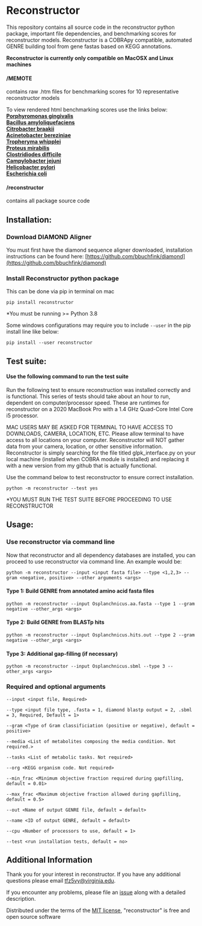 # Reconstructor
This repository contains all source code in the reconstructor python package, important file dependencies, and benchmarking scores for reconstructor models. Reconstructor is a COBRApy compatible, automated GENRE building tool from gene fastas based on KEGG annotations.

****Reconstructor is currently only compatible on MacOSX and Linux machines****

#### /MEMOTE
contains raw .htm files for benchmarking scores for 10 representative reconstructor models

To view rendered html benchmarking scores use the links below:  
[**Porphyromonas gingivalis**](https://emmamglass.github.io/ReconstructorMEMOTE.io/837.83.sbml.html)  
[**Bacillus amyloliquefaciens**](https://emmamglass.github.io/ReconstructorMEMOTE.io/1390.556.sbml.html)  
[**Citrobacter braakii**](https://emmamglass.github.io/ReconstructorMEMOTE.io/57706.84.sbml.html)  
[**Acinetobacter bereziniae**](https://emmamglass.github.io/ReconstructorMEMOTE.io/106648.24.sbml.html)  
[**Tropheryma whipplei**](https://emmamglass.github.io/ReconstructorMEMOTE.io/218496.4.sbml.html)  
[**Proteus mirabilis**](https://emmamglass.github.io/ReconstructorMEMOTE.io/529507.6.sbml.html)  
[**Clostridiodes difficile**](https://emmamglass.github.io/ReconstructorMEMOTE.io/699034.5.sbml.html)  
[**Campylobacter jejuni**](https://emmamglass.github.io/ReconstructorMEMOTE.io/1349827.3.sbml.html)  
[**Helicobacter pylori**](https://emmamglass.github.io/ReconstructorMEMOTE.io/1382925.3.sbml.html)  
[**Escherichia coli**](https://emmamglass.github.io/ReconstructorMEMOTE.io/2848143.3.sbml.html)  

#### /reconstructor
contains all package source code

## Installation:
### Download DIAMOND Aligner
You must first have the diamond sequence aligner downloaded, installation instructions can be found here: [https://github.com/bbuchfink/diamond](https://github.com/bbuchfink/diamond)

### Install Reconstructor python package
This can be done via pip in terminal on mac

```
pip install reconstructor
```

*You must be running >= Python 3.8

Some windows configurations may require you to include ``` --user ``` in the pip install line like below:
```
pip install --user reconstructor
```

## Test suite:
#### Use the following command to run the test suite
Run the following test to ensure reconstruction was installed correctly and is functional. This series of tests should take about an hour to run, dependent on computer/processor speed. These are runtimes for reconstructor on a 2020 MacBook Pro with a 1.4 GHz Quad-Core Intel Core i5 processor.

MAC USERS MAY BE ASKED FOR TERMINAL TO HAVE ACCESS TO DOWNLOADS, CAMERA, LOCATION, ETC. Please allow terminal to have access to all locations on your computer. Reconstructor will NOT gather data from your camera, location, or other sensitive information. Reconstructor is simply searching for the file titled glpk_interface.py on your local machine (installed when COBRA module is installed) and replacing it with a new version from my github that is actually functional.

Use the command below to test reconstructor to ensure correct installation. 

```
python -m reconstructor --test yes
```
*YOU MUST RUN THE TEST SUITE BEFORE PROCEEDING TO USE RECONSTRUCTOR

## Usage:
### Use reconstructor via command line
Now that reconstructor and all dependency databases are installed, you can proceed to use reconstructor via command line. An example would be:
```
python -m reconstructor --input <input fasta file> --type <1,2,3> --gram <negative, positive> --other arguments <args>
```
#### Type 1: Build GENRE from annotated amino acid fasta files
```
python -m reconstructor --input Osplanchnicus.aa.fasta --type 1 --gram negative --other_args <args>
```

#### Type 2: Build GENRE from BLASTp hits
```
python -m reconstructor --input Osplanchnicus.hits.out --type 2 --gram negative --other_args <args>
```

#### Type 3: Additional gap-filling (if necessary)
```
python -m reconstructor --input Osplanchnicus.sbml --type 3 --other_args <args>
```
### Required and optional arguments
```
--input <input file, Required>
```
```
--type <input file type, .fasta = 1, diamond blastp output = 2, .sbml = 3, Required, Default = 1> 
```
```
--gram <Type of Gram classificiation (positive or negative), default = positive>
```
```
--media <List of metabolites composing the media condition. Not required.>
```
```
--tasks <List of metabolic tasks. Not required>
```
```
--org <KEGG organism code. Not required>
```
```
--min_frac <Minimum objective fraction required during gapfilling, default = 0.01>
```
```
--max_frac <Maximum objective fraction allowed during gapfilling, default = 0.5>
```
```
--out <Name of output GENRE file, default = default>
```
```
--name <ID of output GENRE, default = default>
```
```
--cpu <Number of processors to use, default = 1>
```

```
--test <run installation tests, default = no>
```
## Additional Information
Thank you for your interest in reconstructor. If you have any additional questions please email tfz5vy@virginia.edu.

If you encounter any problems, please file an [issue](https://github.com/emmamglass/reconstructor/issues) along with a detailed description.

Distributed under the terms of the [MIT license](https://github.com/emmamglass/reconstructor/blob/main/reconstructor/LICENSE), "reconstructor" is free and open source software
